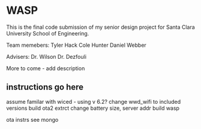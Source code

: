 # WASP

This is the final code submission of my senior design project for Santa Clara University School of Engineering. 

Team memebers:
Tyler Hack
Cole Hunter
Daniel Webber

Advisers:
Dr. Wilson
Dr. Dezfouli

More to come - add description

## instructions go here

assume familar with wiced - using v 6.2?
change wwd_wifi to included versions
build ota2 extrct
change battery size, server addr
build wasp

ota instrs
see mongo
